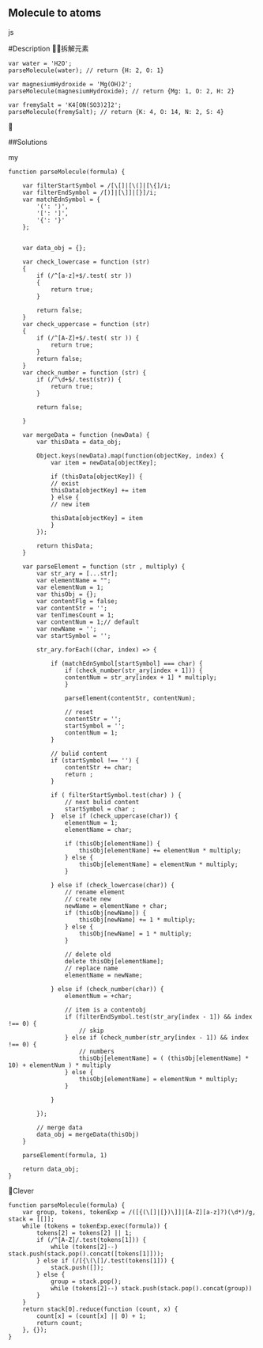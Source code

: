 ## Molecule to atoms
js
 
#Description
拆解元素

    var water = 'H2O';
    parseMolecule(water); // return {H: 2, O: 1}

    var magnesiumHydroxide = 'Mg(OH)2';
    parseMolecule(magnesiumHydroxide); // return {Mg: 1, O: 2, H: 2}

    var fremySalt = 'K4[ON(SO3)2]2';
    parseMolecule(fremySalt); // return {K: 4, O: 14, N: 2, S: 4}





##Solutions

my

    function parseMolecule(formula) {

        var filterStartSymbol = /[\[]|[\(]|[\{]/i;
        var filterEndSymbol = /[)]|[\]]|[}]/i;
        var matchEdnSymbol = {
            '(': ')',
            '[': ']',
            '{': '}'
        };
        
        
        var data_obj = {};
        
        var check_lowercase = function (str)   
        {          
            if (/^[a-z]+$/.test( str ))    
            {   
                return true;   
            }    
            
            return false;   
        }
        var check_uppercase = function (str)   
        {          
            if (/^[A-Z]+$/.test( str )) {   
                return true;   
            }    
            return false;   
        }
        var check_number = function (str) {          
            if (/^\d+$/.test(str)) {   
                return true;   
            }    
            
            return false;   
            
        } 
        
        var mergeData = function (newData) {
            var thisData = data_obj;
            
            Object.keys(newData).map(function(objectKey, index) {
                var item = newData[objectKey];
                
                if (thisData[objectKey]) {
                // exist
                thisData[objectKey] += item
                } else {
                // new item 
                
                thisData[objectKey] = item
                }
            });
            
            return thisData;
        }
        
        var parseElement = function (str , multiply) {
            var str_ary = [...str];
            var elementName = "";
            var elementNum = 1;
            var thisObj = {};
            var contentFlg = false;
            var contentStr = '';
            var tenTimesCount = 1;
            var contentNum = 1;// default
            var newName = '';
            var startSymbol = '';
            
            str_ary.forEach((char, index) => {
            
                if (matchEdnSymbol[startSymbol] === char) {
                    if (check_number(str_ary[index + 1])) {
                    contentNum = str_ary[index + 1] * multiply;
                    }

                    parseElement(contentStr, contentNum);
                    
                    // reset
                    contentStr = '';
                    startSymbol = '';
                    contentNum = 1;
                }
                
                // bulid content
                if (startSymbol !== '') {
                    contentStr += char;
                    return ;
                }
                
                if ( filterStartSymbol.test(char) ) {
                    // next bulid content
                    startSymbol = char ;
                }  else if (check_uppercase(char)) {
                    elementNum = 1;
                    elementName = char;
                    
                    if (thisObj[elementName]) {
                        thisObj[elementName] += elementNum * multiply;
                    } else {
                        thisObj[elementName] = elementNum * multiply;
                    }
                    
                } else if (check_lowercase(char)) {
                    // rename element 
                    // create new
                    newName = elementName + char;
                    if (thisObj[newName]) {
                        thisObj[newName] += 1 * multiply;
                    } else {
                        thisObj[newName] = 1 * multiply;
                    }
                    
                    // delete old
                    delete thisObj[elementName];
                    // replace name
                    elementName = newName;
                    
                } else if (check_number(char)) {
                    elementNum = +char;
                    
                    // item is a contentobj
                    if (filterEndSymbol.test(str_ary[index - 1]) && index !== 0) {
                        // skip
                    } else if (check_number(str_ary[index - 1]) && index !== 0) {
                        // numbers 
                        thisObj[elementName] = ( (thisObj[elementName] * 10) + elementNum ) * multiply
                    } else {
                        thisObj[elementName] = elementNum * multiply;
                    }
                    
                } 

            });
            
            // merge data 
            data_obj = mergeData(thisObj)
        }

        parseElement(formula, 1)
        
        return data_obj;
    }

Clever

    function parseMolecule(formula) {
        var group, tokens, tokenExp = /([{(\[]|[})\]]|[A-Z][a-z]?)(\d*)/g, stack = [[]];
        while (tokens = tokenExp.exec(formula)) {
            tokens[2] = tokens[2] || 1;
            if (/^[A-Z]/.test(tokens[1])) {
                while (tokens[2]--) stack.push(stack.pop().concat([tokens[1]]));
            } else if (/[{\(\[]/.test(tokens[1])) {
                stack.push([]);
            } else {
                group = stack.pop();
                while (tokens[2]--) stack.push(stack.pop().concat(group))
            }
        }
        return stack[0].reduce(function (count, x) {
            count[x] = (count[x] || 0) + 1;
            return count;
        }, {});
    }

